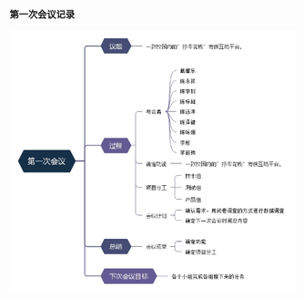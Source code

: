 ### 第一次会议记录
![](https://github.com/sysucodingfarmers/MakeMoney/blob/master/doc/Meeting-Records/Meeting_Record_1.jpg)
